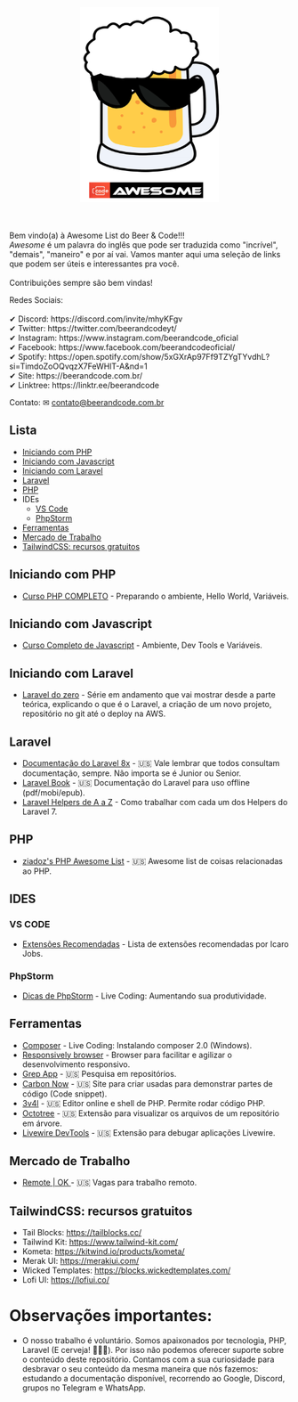 <div align="center">
	<img  width="250" height="350" src="./awesome.png" alt="Awesome Beer & Code">
</div>
<br/><br/>
<p>Bem vindo(a) à Awesome List do Beer & Code!!!<br/>
<i>Awesome</i> é um palavra do inglês que pode ser traduzida como "incrível", "demais", "maneiro" e por aí vai.  Vamos manter aqui uma seleção de links que podem ser úteis e interessantes pra você.<br/><br/>Contribuições sempre são bem vindas!</p>

<p>
Redes Sociais:
<br/><br/>
✔ Discord: https://discord.com/invite/mhyKFgv
<br/>
✔ Twitter: https://twitter.com/beerandcodeyt/
​<br/>
✔ Instagram: https://www.instagram.com/beerandcode_oficial
<br/>
✔ Facebook: https://www.facebook.com/beerandcodeoficial/
<br/>
✔ Spotify: https://open.spotify.com/show/5xGXrAp97Ff9TZYgTYvdhL?si=TimdoZoOQvqzX7FeWHlT-A&nd=1
​<br/>
✔ Site: https://beerandcode.com.br/ 
<br/>
✔ Linktree: https://linktr.ee/beerandcode​
<br/>
</p>

Contato:
✉ contato@beerandcode.com.br
## Lista

- [Iniciando com PHP](#iniciando-com-php)
- [Iniciando com Javascript](#iniciando-com-javascript)
- [Iniciando com Laravel](#iniciando-com-laravel)
- [Laravel](#laravel)
- [PHP](#php)
- IDEs
  + [VS Code](#vs-code)
  + [PhpStorm](#phpstorm)
- [Ferramentas](#ferramentas)
- [Mercado de Trabalho](#mercado-de-trabalho)
- [TailwindCSS: recursos gratuitos](#tailwindcss-recursos-gratuitos)

## Iniciando com PHP
- [Curso PHP COMPLETO](https://www.youtube.com/watch?v=YLVFtKIBCyM&list=PL7ScB28KYHhGq58mpLgIVM8Ias4nap4-o) -  Preparando o ambiente, Hello World, Variáveis.

## Iniciando com Javascript
- [Curso Completo de Javascript](https://www.youtube.com/watch?v=YLVFtKIBCyM&list=PL7ScB28KYHhGq58mpLgIVM8Ias4nap4-o) - Ambiente, Dev Tools e Variáveis.

## Iniciando com Laravel
- [Laravel do zero](https://www.youtube.com/playlist?list=PL7ScB28KYHhHEC8DGfhDt7WdHe7s6A56J) - Série em andamento que vai mostrar desde a parte teórica, explicando o que é o Laravel, a criação de um novo projeto, repositório no git até o deploy na AWS.
 	
## Laravel
  - [Documentação do Laravel 8x](https://laravel.com/docs/8.x/installation) - 🇺🇸 Vale lembrar que todos consultam documentação, sempre. Não importa se é Junior ou Senior.
  - [Laravel Book](https://github.com/driade/laravel-book) - 🇺🇸 Documentação do Laravel para uso offline (pdf/mobi/epub).
  - [Laravel Helpers de A a Z](https://www.youtube.com/watch?v=5KfpuDNTlaA&list=PL7ScB28KYHhGE9lxkjW0LWPkgoX1yvPC9) - Como trabalhar com cada um dos Helpers do Laravel 7.

## PHP
- [ziadoz's PHP Awesome List](https://github.com/ziadoz/awesome-php) - 🇺🇸 Awesome list de coisas relacionadas ao PHP.


## IDES
### VS CODE
- [Extensões Recomendadas](https://github.com/icarojobs/vscode-useful-extensions) - Lista de extensões recomendadas por Icaro Jobs.

### PhpStorm
- [Dicas de PhpStorm](https://youtu.be/ZBrAL_aBvTM?t=766) -  Live Coding: Aumentando sua produtividade.

 
## Ferramentas
- [Composer](https://www.youtube.com/watch?v=ZBrAL_aBvTM) - Live Coding: Instalando composer 2.0 (Windows).
- [Responsively browser](https://responsively.app) - Browser para facilitar e agilizar o desenvolvimento responsivo.
- [Grep App](https://grep.app/) - 🇺🇸 Pesquisa em repositórios.
- [Carbon Now](https://carbon.now.sh) - 🇺🇸 Site para criar usadas para demonstrar partes de código (Code snippet).
- [3v4l](https://3v4l.org) - 🇺🇸 Editor online e shell de PHP. Permite rodar código PHP.
- [Octotree](https://www.octotree.io/) - 🇺🇸 Extensão para visualizar os arquivos de um repositório em árvore.
- [Livewire DevTools](https://chrome.google.com/webstore/detail/livewire-devtools/ahcmcdmhdcgbpklkdhpejphjekpmhkll) - 🇺🇸 Extensão para debugar aplicações Livewire.


## Mercado de Trabalho
- [Remote | OK ](https://remoteok.io) - 🇺🇸 Vagas para trabalho remoto.

## TailwindCSS: recursos gratuitos
- Tail Blocks: <a href="https://tailblocks.cc/" target="_blank">https://tailblocks.cc/</a>
- Tailwind Kit: <a href="https://www.tailwind-kit.com/" target="_blank">https://www.tailwind-kit.com/</a>
- Kometa: <a href="https://kitwind.io/products/kometa/" target="_blank">https://kitwind.io/products/kometa/</a>
- Merak UI: <a href="https://merakiui.com/" target="_blank">https://merakiui.com/</a>
- Wicked Templates: <a href="https://blocks.wickedtemplates.com/" target="_blank">https://blocks.wickedtemplates.com/</a>
- Lofi UI: <a href="https://lofiui.co/" target="_blank">https://lofiui.co/</a>

# Observações importantes:
  
* O nosso trabalho é voluntário.  Somos apaixonados por tecnologia, PHP, Laravel (E cerveja! 🍻🍻🍻). Por isso não podemos oferecer suporte sobre o conteúdo deste repositório. Contamos com a sua curiosidade para desbravar o seu conteúdo da mesma maneira que nós fazemos: estudando a documentação disponível, recorrendo ao Google, Discord, grupos no Telegram e WhatsApp.
